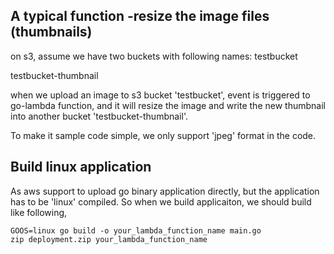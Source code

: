 ## A typical function -resize the image files (thumbnails)

on s3, assume we have two buckets with following names:
testbucket

testbucket-thumbnail

when we upload an image to s3 bucket 'testbucket', event is triggered to go-lambda function,
and it will resize the image and write the new thumbnail into another bucket 'testbucket-thumbnail'.

To make it sample code simple, we only support 'jpeg' format in the code.

## Build linux application
As aws support to upload go binary application directly, but the application has to be 'linux' compiled.
So when we build applicaiton, we should build like following,

```
GOOS=linux go build -o your_lambda_function_name main.go
zip deployment.zip your_lambda_function_name 
```

